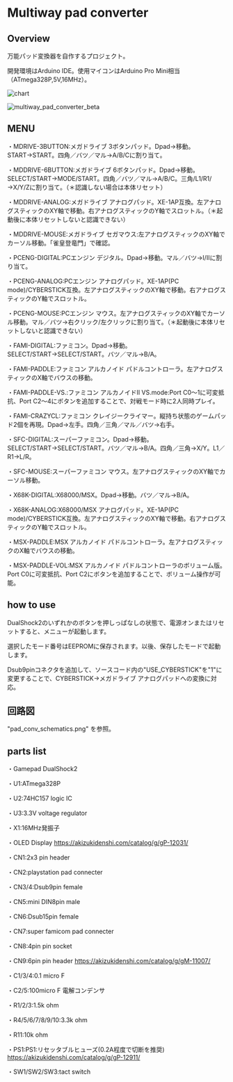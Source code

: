 # Multiway pad converter

## Overview

万能パッド変換器を自作するプロジェクト。

開発環境はArduino IDE。使用マイコンはArduino Pro Mini相当（ATmega328P,5V,16MHz）。

![chart](https://user-images.githubusercontent.com/5597377/174469409-51839756-9196-42b9-89b2-ea5085d715d5.png)

![multiway_pad_converter_beta](https://user-images.githubusercontent.com/5597377/174503133-65779209-de5d-49ed-879a-056d9470c409.jpg)

## MENU

・MDRIVE-3BUTTON:メガドライブ 3ボタンパッド。Dpad→移動。START→START。四角／バツ／マル→A/B/Cに割り当て。

・MDDRIVE-6BUTTON:メガドライブ 6ボタンパッド。Dpad→移動。SELECT/START→MODE/START。四角／バツ／マル→A/B/C。三角/L1/R1/→X/Y/Zに割り当て。（＊認識しない場合は本体リセット）

・MDDRIVE-ANALOG:メガドライブ アナログパッド。XE-1AP互換。左アナログスティックのXY軸で移動。右アナログスティックのY軸でスロットル。（＊起動後に本体リセットしないと認識できない）

・MDDRIVE-MOUSE:メガドライブ セガマウス:左アナログスティックのXY軸でカーソル移動。「雀皇登竜門」で確認。

・PCENG-DIGITAL:PCエンジン デジタル。Dpad→移動。マル／バツ→I/IIに割り当て。

・PCENG-ANALOG:PCエンジン アナログパッド。XE-1AP(PC mode)/CYBERSTICK互換。左アナログスティックのXY軸で移動。右アナログスティックのY軸でスロットル。

・PCENG-MOUSE:PCエンジン マウス。左アナログスティックのXY軸でカーソル移動。マル／バツ→右クリック/左クリックに割り当て。（＊起動後に本体リセットしないと認識できない）

・FAMI-DIGITAL:ファミコン。Dpad→移動。SELECT/START→SELECT/START。バツ／マル→B/A。

・FAMI-PADDLE:ファミコン アルカノイド パドルコントローラ。左アナログスティックのX軸でバウスの移動。

・FAMI-PADDLE-VS.:ファミコン アルカノイドII VS.mode:Port C0～1に可変抵抗、Port C2～4にボタンを追加することで、対戦モード時に2人同時プレイ。

・FAMI-CRAZYCL:ファミコン クレイジークライマー。縦持ち状態のゲームパッド2個を再現。Dpad→左手。四角／三角／マル／バツ→右手。

・SFC-DIGITAL:スーパーファミコン。Dpad→移動。SELECT/START→SELECT/START。バツ／マル→B/A。四角／三角→X/Y。L1／R1→L/R。

・SFC-MOUSE:スーパーファミコン マウス。左アナログスティックのXY軸でカーソル移動。

・X68K-DIGITAL:X68000/MSX。Dpad→移動。バツ／マル→B/A。

・X68K-ANALOG:X68000/MSX アナログパッド。XE-1AP(PC mode)/CYBERSTICK互換。左アナログスティックのXY軸で移動。右アナログスティックのY軸でスロットル。

・MSX-PADDLE:MSX アルカノイド パドルコントローラ。左アナログスティックのX軸でバウスの移動。

・MSX-PADDLE-VOL:MSX アルカノイド パドルコントローラのボリューム版。Port C0に可変抵抗、Port C2にボタンを追加することで、ボリューム操作が可能。


## how to use

DualShock2のいずれかのボタンを押しっぱなしの状態で、電源オンまたはリセットすると、メニューが起動します。

選択したモード番号はEEPROMに保存されます。以後、保存したモードで起動します。

Dsub9pinコネクタを追加して、ソースコード内の"USE_CYBERSTICK"を"1"に変更することで、CYBERSTICK→メガドライブ アナログパッドへの変換に対応。

## 回路図

"pad_conv_schematics.png" を参照。

## parts list

・Gamepad DualShock2

・U1:ATmega328P

・U2:74HC157 logic IC

・U3:3.3V voltage regulator

・X1:16MHz発振子

・OLED Display https://akizukidenshi.com/catalog/g/gP-12031/

・CN1:2x3 pin header

・CN2:playstation pad connecter

・CN3/4:Dsub9pin female

・CN5:mini DIN8pin male

・CN6:Dsub15pin female

・CN7:super famicom pad connecter

・CN8:4pin pin socket

・CN9:6pin pin header https://akizukidenshi.com/catalog/g/gM-11007/

・C1/3/4:0.1 micro F

・C2/5:100micro F 電解コンデンサ

・R1/2/3:1.5k ohm

・R4/5/6/7/8/9/10:3.3k ohm

・R11:10k ohm

・PS1:PS1:リセッタブルヒューズ(0.2A程度で切断を推奨) https://akizukidenshi.com/catalog/g/gP-12911/

・SW1/SW2/SW3:tact switch
